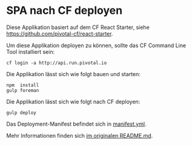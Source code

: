 # SPA nach CF deployen

Diese Applikation basiert auf dem CF React Starter, siehe https://github.com/pivotal-cf/react-starter.

Um diese Applikation deployen zu können, sollte das CF Command Line Tool installiert sein:

    cf login -a http://api.run.pivotal.io

Die Applikation lässt sich wie folgt bauen und starten:

    npm  install
    gulp foreman

Die Applikation lässt sich wie folgt nach CF deployen:

    gulp deploy

Das Deployment-Manifest befindet sich in [manifest.yml](manifest.yml).

Mehr Informationen finden sich [im originalen README.md](README.orig.md).